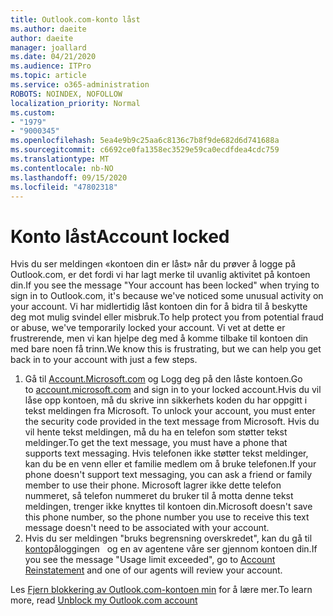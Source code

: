 ```yaml
---
title: Outlook.com-konto låst
ms.author: daeite
author: daeite
manager: joallard
ms.date: 04/21/2020
ms.audience: ITPro
ms.topic: article
ms.service: o365-administration
ROBOTS: NOINDEX, NOFOLLOW
localization_priority: Normal
ms.custom:
- "1979"
- "9000345"
ms.openlocfilehash: 5ea4e9b9c25aa6c8136c7b8f9de682d6d741688a
ms.sourcegitcommit: c6692ce0fa1358ec3529e59ca0ecdfdea4cdc759
ms.translationtype: MT
ms.contentlocale: nb-NO
ms.lasthandoff: 09/15/2020
ms.locfileid: "47802318"
---
```

# <a name="account-locked"></a><span data-ttu-id="4f6ad-102">Konto låst</span><span class="sxs-lookup"><span data-stu-id="4f6ad-102">Account locked</span></span>

<span data-ttu-id="4f6ad-103">Hvis du ser meldingen «kontoen din er låst» når du prøver å logge på Outlook.com, er det fordi vi har lagt merke til uvanlig aktivitet på kontoen din.</span><span class="sxs-lookup"><span data-stu-id="4f6ad-103">If you see the message "Your account has been locked" when trying to sign in to Outlook.com, it's because we've noticed some unusual activity on your account.</span></span> <span data-ttu-id="4f6ad-104">Vi har midlertidig låst kontoen din for å bidra til å beskytte deg mot mulig svindel eller misbruk.</span><span class="sxs-lookup"><span data-stu-id="4f6ad-104">To help protect you from potential fraud or abuse, we've temporarily locked your account.</span></span> <span data-ttu-id="4f6ad-105">Vi vet at dette er frustrerende, men vi kan hjelpe deg med å komme tilbake til kontoen din med bare noen få trinn.</span><span class="sxs-lookup"><span data-stu-id="4f6ad-105">We know this is frustrating, but we can help you get back in to your account with just a few steps.</span></span>

1. <span data-ttu-id="4f6ad-106">Gå til [Account.Microsoft.com](https://go.microsoft.com/fwlink/?linkid=2090484) og Logg deg på den låste kontoen.</span><span class="sxs-lookup"><span data-stu-id="4f6ad-106">Go to [account.microsoft.com](https://go.microsoft.com/fwlink/?linkid=2090484) and sign in to your locked account.</span></span><span data-ttu-id="4f6ad-107">Hvis du vil låse opp kontoen, må du skrive inn sikkerhets koden du har oppgitt i tekst meldingen fra Microsoft.</span><span class="sxs-lookup"><span data-stu-id="4f6ad-107"> To unlock your account, you must enter the security code provided in the text message from Microsoft.</span></span> <span data-ttu-id="4f6ad-108">Hvis du vil hente tekst meldingen, må du ha en telefon som støtter tekst meldinger.</span><span class="sxs-lookup"><span data-stu-id="4f6ad-108">To get the text message, you must have a phone that supports text messaging.</span></span> <span data-ttu-id="4f6ad-109">Hvis telefonen ikke støtter tekst meldinger, kan du be en venn eller et familie medlem om å bruke telefonen.</span><span class="sxs-lookup"><span data-stu-id="4f6ad-109">If your phone doesn't support text messaging, you can ask a friend or family member to use their phone.</span></span> <span data-ttu-id="4f6ad-110">Microsoft lagrer ikke dette telefon nummeret, så telefon nummeret du bruker til å motta denne tekst meldingen, trenger ikke knyttes til kontoen din.</span><span class="sxs-lookup"><span data-stu-id="4f6ad-110">Microsoft doesn't save this phone number, so the phone number you use to receive this text message doesn't need to be associated with your account.</span></span>
2. <span data-ttu-id="4f6ad-111">Hvis du ser meldingen "bruks begrensning overskredet", kan du gå til [konto](https://go.microsoft.com/fwlink/?linkid=2090483)påloggingen   og en av agentene våre ser gjennom kontoen din.</span><span class="sxs-lookup"><span data-stu-id="4f6ad-111">If you see the message "Usage limit exceeded", go to [Account Reinstatement](https://go.microsoft.com/fwlink/?linkid=2090483) and one of our agents will review your account.</span></span>

<span data-ttu-id="4f6ad-112">Les [Fjern blokkering av Outlook.com-kontoen min](https://support.office.com/article/f4ad2701-d166-4d8b-8a6a-9af2a1f8a4c4?wt.mc_id=Office_Outlook_com_Alchemy) for å lære mer.</span><span class="sxs-lookup"><span data-stu-id="4f6ad-112">To learn more, read [Unblock my Outlook.com account](https://support.office.com/article/f4ad2701-d166-4d8b-8a6a-9af2a1f8a4c4?wt.mc_id=Office_Outlook_com_Alchemy)</span></span> 